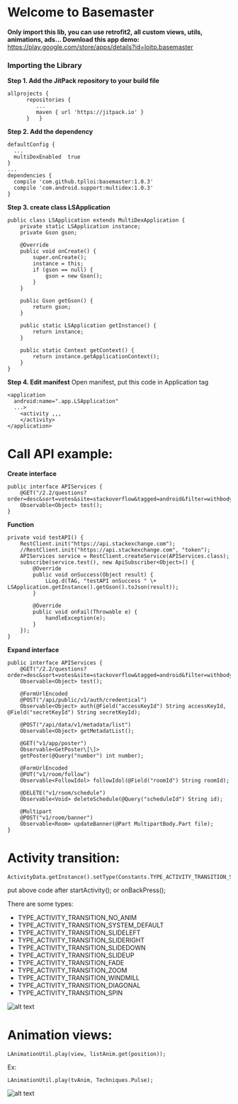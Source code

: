 # Welcome to Basemaster

**Only import this lib, you can use retrofit2, all custom views, utils, animations, ads...
Download this app demo:**
https://play.google.com/store/apps/details?id=loitp.basemaster

### Importing the Library
**Step 1. Add the JitPack repository to your build file**  

    allprojects {  
          repositories {  
             ...  
             maven { url 'https://jitpack.io' }  
          }   }
**Step 2. Add the dependency**  

    defaultConfig {  
      ...  
      multiDexEnabled  true  
    }
    ...
    dependencies {  
      compile 'com.github.tplloi:basemaster:1.0.3'  
      compile 'com.android.support:multidex:1.0.3'  
    }
    
**Step 3. create class LSApplication**  

    public class LSApplication extends MultiDexApplication {  
        private static LSApplication instance;  
        private Gson gson;  
      
        @Override  
        public void onCreate() {  
            super.onCreate();  
            instance = this;  
            if (gson == null) {  
                gson = new Gson();  
            }  
        }  
      
        public Gson getGson() {  
            return gson;  
        }  
      
        public static LSApplication getInstance() {  
            return instance;  
        }  
      
        public static Context getContext() {  
            return instance.getApplicationContext();  
        }  
    }
**Step 4.  Edit manifest** 
Open manifest, put this code in Application tag

    <application  
      android:name=".app.LSApplication"  
      ...>  
        <activity ,,,
        </activity>  
    </application>

# Call API example:
**Create interface**  

    public interface APIServices {  
        @GET("/2.2/questions?order=desc&sort=votes&site=stackoverflow&tagged=android&filter=withbody")  
        Observable<Object> test(); 
    }
**Function** 

    private void testAPI() {  
        RestClient.init("https://api.stackexchange.com");  
        //RestClient.init("https://api.stackexchange.com", "token");  
        APIServices service = RestClient.createService(APIServices.class);  
        subscribe(service.test(), new ApiSubscriber<Object>() {  
            @Override  
            public void onSuccess(Object result) {  
                LLog.d(TAG, "testAPI onSuccess " \+ LSApplication.getInstance().getGson().toJson(result));  
            }  
      
            @Override  
            public void onFail(Throwable e) {  
                handleException(e);  
            }  
        });  
    }
**Expand interface**

    public interface APIServices {  
        @GET("/2.2/questions?order=desc&sort=votes&site=stackoverflow&tagged=android&filter=withbody")  
        Observable<Object> test();  
      
        @FormUrlEncoded  
	    @POST("/api/public/v1/auth/credentical")  
        Observable<Object> auth(@Field("accessKeyId") String accessKeyId, @Field("secretKeyId") String secretKeyId);  
      
        @POST("/api/data/v1/metadata/list")  
        Observable<Object> getMetadatList();  
      
        @GET("v1/app/poster")  
        Observable<GetPoster\[\]>  
        getPoster(@Query("number") int number);  
      
        @FormUrlEncoded  
        @PUT("v1/room/follow")  
        Observable<FollowIdol> followIdol(@Field("roomId") String roomId);  
      
        @DELETE("v1/room/schedule")  
        Observable<Void> deleteSchedule(@Query("scheduleId") String id);  
      
        @Multipart  
        @POST("v1/room/banner")  
        Observable<Room> updateBanner(@Part MultipartBody.Part file);  
    }

# Activity transition:

    ActivityData.getInstance().setType(Constants.TYPE_ACTIVITY_TRANSITION_SLIDEUP);
put above code after startActivity(); or onBackPress();

There are some types:

 - TYPE\_ACTIVITY\_TRANSITION\_NO\_ANIM
 - TYPE\_ACTIVITY\_TRANSITION\_SYSTEM\_DEFAULT
 - TYPE\_ACTIVITY\_TRANSITION_SLIDELEFT
 - TYPE\_ACTIVITY\_TRANSITION_SLIDERIGHT
 - TYPE\_ACTIVITY\_TRANSITION_SLIDEDOWN
 - TYPE\_ACTIVITY\_TRANSITION_SLIDEUP
 - TYPE\_ACTIVITY\_TRANSITION_FADE
 - TYPE\_ACTIVITY\_TRANSITION_ZOOM
 - TYPE\_ACTIVITY\_TRANSITION_WINDMILL
 - TYPE\_ACTIVITY\_TRANSITION_DIAGONAL
 - TYPE\_ACTIVITY\_TRANSITION_SPIN
 
![alt text](https://lh3.googleusercontent.com/OvDbWUeUC_vc12SxJwK2nMm6ke8ebt0PlAMcjKzuOznYkejFw7Gft2BY0YEB2xrH4DdTo_Uk76s=w248-h437-no)


# Animation views:

    LAnimationUtil.play(view, listAnim.get(position));

Ex:

    LAnimationUtil.play(tvAnim, Techniques.Pulse);
![alt text](https://lh3.googleusercontent.com/ELILEx8EzS_IRMxnPCLD8dcW2vr4jgtHEN61Jzmor1w5rZz83toJRdGpkPyX7RgVn7nXUDPHzLS0foZN4hUWdfpw__IqJnI6lK7NDj4zPxijSXwnoSNDjNA3Eyxw0ywMh8iA4Ydei08MchrqLaDFu3HzKlT45q5hfukjTPDHMZCqmWIA6zHPXz0xJgQRV4-oab6K8PsqMMpPpsuTIBSm3dBSiCMVYpmRQKnCc5KlCqD2gIVN-nT2P_LwzFWM9oTxOitkSh7zW1LWONaWbn6vkUdrofs7B8kO26vmTjDvfRx2rZbQJyoxADMefm-JSkQIfkSWs3VHm84bzRbik4Y5cCGiYE-FB4bZAP_CyX8muJVdZTwIF5Vd62RTyIJ5CANO9K5UWCT-9LISo0J_nnNaI12Gp4neoxb7B2u2sfejDjulTrgdo7TtrrZY3EMYwXJ6-jfdSA3ZtkRJCnIjt2Zs2_D0KaTE0Z9wZVUREfwxRraCRnxGhJMB6oeWDWUTbYn5XUAR0iov0FAVmiYQish8-WLBrJ-oYi7gvj44vJpgDPtiOVhdIgA0u-hNTLmWuPSHT3j3v9nDYbXEdsfCrfyIe8NfuPSHih17WjBgUOpq=w452-h795-no)